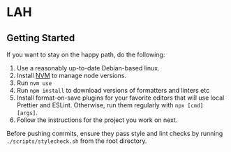 # LAH

## Getting Started

If you want to stay on the happy path, do the following:

1. Use a reasonably up-to-date Debian-based linux.
2. Install [NVM](https://github.com/nvm-sh/nvm) to manage node versions.
3. Run `nvm use`
4. Run `npm install` to download versions of formatters and linters etc
5. Install format-on-save plugins for your favorite editors that will use local Prettier and ESLint. Otherwise, run them regularly with `npx [cmd] [args]`.
6. Follow the instructions for the project you work on next.

Before pushing commits, ensure they pass style and lint checks by running `./scripts/stylecheck.sh` from the root directory.
